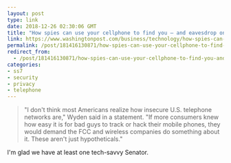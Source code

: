 ```yaml
---
layout: post
type: link
date: 2018-12-26 02:30:06 GMT
title: "How spies can use your cellphone to find you – and eavesdrop on your calls and texts too"
link: https://www.washingtonpost.com/business/technology/how-spies-can-use-your-cellphone-to-find-you--and-eavesdrop-on-your-calls-and-texts-too/2018/05/30/246bb794-5ec2-11e8-a4a4-c070ef53f315_story.html?utm_term=.9fa36b324ef3&wpisrc=nl_tech&wpmm=1
permalink: /post/181416130871/how-spies-can-use-your-cellphone-to-find-you-and
redirect_from: 
  - /post/181416130871/how-spies-can-use-your-cellphone-to-find-you-and
categories:
- ss7
- security
- privacy
- telephone
---
```


<blockquote>"I don't think most Americans realize how insecure U.S. telephone networks are," Wyden said in a statement. "If more consumers knew how easy it is for bad guys to track or hack their mobile phones, they would demand the FCC and wireless companies do something about it. These aren't just hypotheticals."</blockquote>
<p>I'm glad we have at least one tech-savvy Senator.</p>